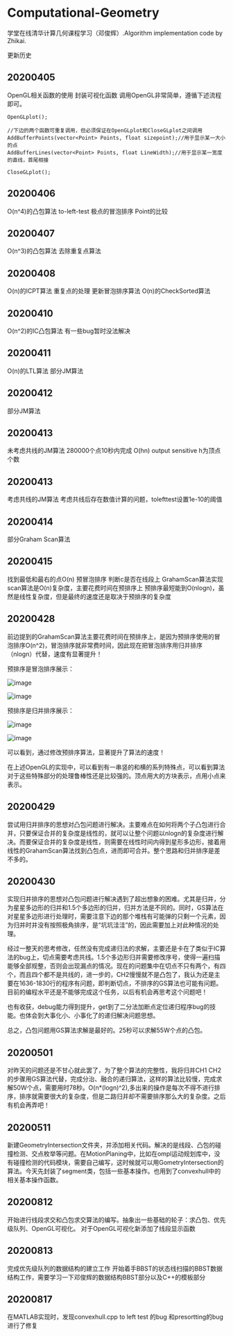 # Computational-Geometry
  学堂在线清华计算几何课程学习（邓俊辉）.Algorithm implementation code by Zhikai.

更新历史

## 20200405 
  OpenGL相关函数的使用 封装可视化函数
调用OpenGL非常简单，遵循下述流程即可。
```
OpenGLplot();
```
```
//下边的两个函数可重复调用，但必须保证在OpenGLplot和CloseGLplot之间调用
AddBufferPoints(vector<Point> Points, float sizepoint);//用于显示某一大小的点
AddBufferLines(vector<Point> Points, float LineWidth);//用于显示某一宽度的直线，首尾相接
```
```
CloseGLplot();
```

## 20200406 
  O(n^4)的凸包算法 to-left-test 极点的冒泡排序 Point的比较

## 20200407 
  O(n^3)的凸包算法 去除重复点算法

## 20200408 
  O(n)的ICPT算法 重复点的处理 更新冒泡排序算法 O(n)的CheckSorted算法

## 20200410 
  O(n^2)的IC凸包算法 有一些bug暂时没法解决

## 20200411 
  O(n)的LTL算法 部分JM算法

## 20200412 
  部分JM算法

## 20200413 
  未考虑共线的JM算法 280000个点10秒内完成 O(hn) output sensitive h为顶点个数

## 20200413 
  考虑共线的JM算法 考虑共线后存在数值计算的问题，tolefttest设置1e-10的阈值

## 20200414 
  部分Graham Scan算法

## 20200415 
  找到最低和最右的点O(n) 预冒泡排序 判断c是否在线段上 GrahamScan算法实现scan算法是O(n)复杂度，主要花费时间在预排序上 预排序最短能到O(nlogn)，虽然是线性复杂度，但是最终的速度还是取决于预排序的复杂度

## 20200428 
  前边提到的GrahamScan算法主要花费时间在预排序上，是因为预排序使用的冒泡排序O(n^2)，冒泡排序就非常费时间，因此现在把冒泡排序用归并排序（nlogn）代替，速度有显著提升！

  预排序是冒泡排序展示：

![image](https://github.com/Robotics-Zhikai/Computational-Geometry/blob/master/image/3.png)

![image](https://github.com/Robotics-Zhikai/Computational-Geometry/blob/master/image/4.png)

  预排序是归并排序展示：

![image](https://github.com/Robotics-Zhikai/Computational-Geometry/blob/master/image/1.png)

![image](https://github.com/Robotics-Zhikai/Computational-Geometry/blob/master/image/2.png)

  可以看到，通过修改预排序算法，显著提升了算法的速度！

  在上述OpenGL的实现中，可以看到有一串竖的和横的系列特殊点，可以看到算法对于这些特殊部分的处理鲁棒性还是比较强的。顶点用大的方块表示，点用小点来表示。

## 20200429 
  尝试用归并排序的思想对凸包问题进行解决。主要难点在如何将两个子凸包进行合并，只要保证合并的复杂度是线性的，就可以让整个问题以nlogn的复杂度进行解决。而要保证合并的复杂度是线性，则需要在线性时间内得到星形多边形，接着用线性的GrahamScan算法找到凸包点，进而即可合并。整个思路和归并排序是差不多的。

## 20200430 
  实现归并排序的思想对凸包问题进行解决遇到了超出想象的困难。尤其是归并，分为星星多边形的归并和1.5个多边形的归并，归并方法是不同的。同时，GS算法在对星星多边形进行处理时，需要注意下边的那个堆栈有可能弹的只剩一个元素，因为归并时并没有按照极角排序，是“坑坑洼洼”的，因此需要加上对此种情况的处理。

  经过一整天的思考修改，任然没有完成递归法的求解，主要还是卡在了类似于IC算法的bug上，切点需要考虑共线。1.5个多边形归并需要修改序号，使得一遍扫描能够全部规整，否则会出现漏点的情况。现在的问题集中在切点不只有两个，有四个，而且四个都不是共线的，进一步的，CH2慢慢就不是凸包了，我认为还是主要在1636-1830行的程序有问题，即判断切点，不排序的GS算法也可能有问题。目前的编程水平还是不能够完成这个任务，以后有机会再思考这个问题吧！

  也有收获，debug能力得到提升，get到了二分法加断点定位递归程序bug的技能。也体会到大事化小、小事化了的递归解决问题思想。

  总之，凸包问题用GS算法求解是最好的。25秒可以求解55W个点的凸包。

## 20200501 
  对昨天的问题还是不甘心就此罢了，为了整个算法的完整性，我将归并CH1 CH2的步骤用GS算法代替，完成分治、融合的递归算法，这样的算法比较慢，完成求解50W个点，需要用时78秒。O(n*(logn)^2),多出来的操作是每次不得不进行排序，排序就需要很大的复杂度，但是二路归并却不需要排序那么大的复杂度。之后有机会再弄吧！

## 20200511 
  新建GeometryIntersection文件夹，并添加相关代码。解决的是线段、凸包的碰撞检测、交点枚举等问题。在MotionPlaning中，比如在ompl运动规划库中，没有碰撞检测的代码模块，需要自己编写，这时候就可以用GometryIntersection的算法。今天先封装了segment类，包括一些基本操作。也用到了convexhull中的相关基本操作函数。

## 20200812
  开始进行线段求交和凸包求交算法的编写。抽象出一些基础的轮子：求凸包、优先级队列、OpenGL可视化。
  对于OpenGL可视化新添加了线段显示函数

## 20200813
  完成优先级队列的数据结构的建立工作 开始着手BBST的状态线扫描的BBST数据结构工作，需要学习一下邓俊辉的数据结构BBST部分以及C++的模板部分

## 20200817
  在MATLAB实现时，发现convexhull.cpp to left test 的bug 和presortting的bug 进行了修复